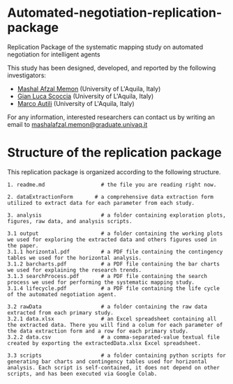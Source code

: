 # Automated-negotiation-replication-package
Replication Package of the systematic mapping study on automated negotiation for intelligent agents

This study has been designed, developed, and reported by the following investigators:

- [Mashal Afzal Memon](https://scholar.google.com/citations?user=Mnu_k-8AAAAJ&hl=en) (University of L'Aquila, Italy)
- [Gian Luca Scoccia](https://scholar.google.com/citations?user=y8EX4DAAAAAJ&hl=en) (University of L'Aquila, Italy)
- [Marco Autili](https://scholar.google.com/citations?user=s8F7eWIAAAAJ&hl=en&oi=ao) (University of L'Aquila, Italy)

For any information, interested researchers can contact us by writing an email to [mashalafzal.memon@graduate.univaq.it](mailto:mashalafzal.memon@graduate.univaq.it)

# Structure of the replication package
This replication package is organized according to the following structure.
```
1. readme.md                  # the file you are reading right now.

2. dataExtractionForm       # a comprehensive data extraction form utilized to extract data for each parameter from each study.

3. analysis                   # a folder containing exploration plots, figures, raw data, and analysis scripts.

3.1 output                    # a folder containing the working plots we used for exploring the extracted data and others figures used in the paper.
3.1.1 horizontal.pdf          # a PDF file containing the contingency tables we used for the horizontal analysis.
3.1.2 barcharts.pdf           # a PDF file containing the bar charts we used for explaining the research trends.
3.1.3 searchProcess.pdf       # a PDF file containing the search process we used for performing the systematic mapping study.
3.1.4 lifecycle.pdf           # a PDF file containing the life cycle of the automated negotiation agent.

3.2 rawData                   # a folder containing the raw data extracted from each primary study.
3.2.1 data.xlsx               # an Excel spreadsheet containing all the extracted data. There you will find a colum for each parameter of the data extraction form and a row for each primary study.
3.2.2 data.csv                # a comma-separated-value textual file created by exporting the extractedData.xlsx Excel spreadsheet.

3.3 scripts                   # a folder containing python scripts for generating bar charts and contingency tables used for horizontal analysis. Each script is self-contained, it does not depend on other scripts, and has been executed via Google Colab.
```
 
